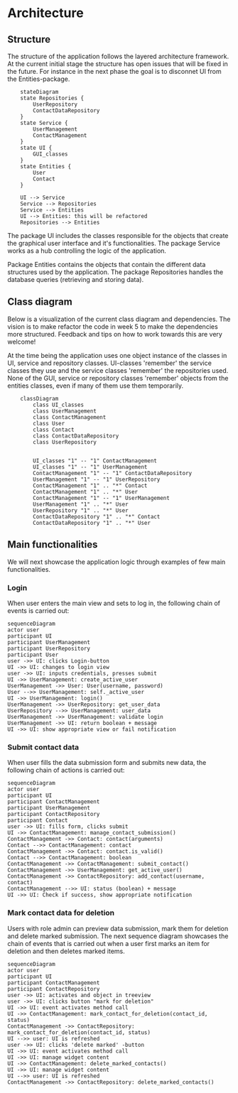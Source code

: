 # Architecture

## Structure
The structure of the application follows the layered architecture framework. At the current initial stage the structure has open issues that will be fixed in the future. For instance in the next phase the goal is to disconnet UI from the Entities-package. 

```mermaid
    stateDiagram
    state Repositories {
        UserRepository
        ContactDataRepository
    }
    state Service {
        UserManagement
        ContactManagement
    }
    state UI {
        GUI_classes
    }
    state Entities {
        User
        Contact
    }

    UI --> Service
    Service --> Repositories
    Service --> Entities
    UI --> Entities: this will be refactored
    Repositories --> Entities
```
The package UI includes the classes responsible for the objects that create the graphical user interface and it's functionalities. The package Service works as a hub controlling the logic of the application. 

Package Entities contains the objects that contain the different data structures used by the application. The package Repositories handles the database queries (retrieving and storing data).

## Class diagram

Below is a visualization of the current class diagram and dependencies. The vision is to make refactor the code in week 5 to make the dependencies more structured. Feedback and tips on how to work towards this are very welcome!

At the time being the application uses one object instance of the classes in UI, service and repository classes. UI-classes 'remember' the service classes they use and the service classes 'remember' the repositories used. None of the GUI, service or repository classes 'remember' objects from the entities classes, even if many of them use them temporarily. 


```mermaid
    classDiagram
        class UI_classes
        class UserManagement
        class ContactManagement
        class User
        class Contact
        class ContactDataRepository
        class UserRepository
        
        
        UI_classes "1" -- "1" ContactManagement
        UI_classes "1" -- "1" UserManagement
        ContactManagement "1" -- "1" ContactDataRepository
        UserManagement "1" -- "1" UserRepository
        ContactManagement "1" .. "*" Contact
        ContactManagement "1" .. "*" User
        ContactManagement "1" -- "1" UserManagement
        UserManagement "1" .. "*" User
        UserRepository "1" .. "*" User
        ContactDataRepository "1" .. "*" Contact
        ContactDataRepository "1" .. "*" User

```

## Main functionalities

We will next showcase the application logic through examples of few main functionalities.

### Login
When user enters the main view and sets to log in, the following chain of events is carried out:

```mermaid
sequenceDiagram
actor user
participant UI
participant UserManagement
participant UserRepository
participant User
user ->> UI: clicks Login-button
UI ->> UI: changes to login view
user ->> UI: inputs credentials, presses submit
UI ->> UserManagement: create_active_user
UserManagement ->> User: User(username, password)
User -->> UserManagement: self._active_user
UI ->> UserManagement: login()
UserManagement ->> UserRepository: get_user_data
UserRepository -->> UserManagement: user_data
UserManagement ->> UserManagement: validate login
UserManagement ->> UI: return boolean + message
UI ->> UI: show appropriate view or fail notification
```

### Submit contact data
When user fills the data submission form and submits new data, the following chain of actions is carried out:

```mermaid
sequenceDiagram
actor user
participant UI
participant ContactManagement
participant UserManagement
participant ContactRepository
participant Contact
user ->> UI: fills form, clicks submit
UI ->> ContactManagement: manage_contact_submission()
ContactManagement ->> Contact: contact(arguments)
Contact -->> ContactManagement: contact
ContactManagement ->> Contact: contact.is_valid()
Contact -->> ContactManagement: boolean
ContactManagement ->> ContactManagement: submit_contact()
ContactManagement ->> UserManagement: get_active_user()
ContactManagement ->> ContactRepository: add_contact(username, contact)
ContactManagement -->> UI: status (boolean) + message
UI ->> UI: Check if success, show appropriate notification
```

### Mark contact data for deletion
Users with role admin can preview data submission, mark them for deletion and delete marked submission. The next sequence diagram showcases the chain of events that is carried out when a user first marks an item for deletion and then deletes marked items. 

```mermaid
sequenceDiagram
actor user
participant UI
participant ContactManagement
participant ContactRepository
user ->> UI: activates and object in treeview
user ->> UI: clicks button "mark for deletion"
UI ->> UI: event activates method call
UI ->> ContactManagement: mark_contact_for_deletion(contact_id, status)
ContactManagement ->> ContactRepository: mark_contact_for_deletion(contact_id, status)
UI -->> user: UI is refreshed
user ->> UI: clicks 'delete marked' -button
UI ->> UI: event activates method call
UI ->> UI: manage widget content
UI ->> ContactManagement: delete_marked_contacts()
UI ->> UI: manage widget content
UI -->> user: UI is refreshed
ContactManagement ->> ContactRepository: delete_marked_contacts()
```
